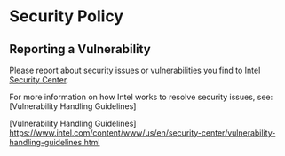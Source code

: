 # Security Policy

## Reporting a Vulnerability

Please report about security issues or vulnerabilities you find to Intel
[Security Center].

For more information on how Intel works to resolve security issues, see:
[Vulnerability Handling Guidelines]

[Security Center]:https://www.intel.com/security

[Vulnerability Handling Guidelines] https://www.intel.com/content/www/us/en/security-center/vulnerability-handling-guidelines.html
